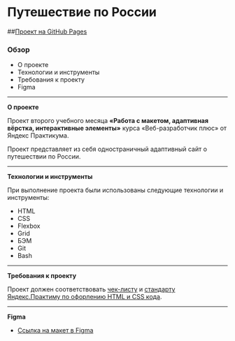 # Путешествие по России

##[Проект на GitHub Pages](https://maxsavostyanov.github.io/russian-travel/)
### Обзор
* О проекте
* Технологии и инструменты
* Требования к проекту
* Figma
---
**О проекте**

Проект второго учебного месяца **«Работа с макетом, адаптивная вёрстка, интерактивные элементы»** курса «Веб-разработчик плюс» от Яндекс Практикума.

Проект представляет из себя одностраничный адаптивный сайт о путешествии по России. 

---
**Технологии и инструменты**

При выполнение проекта были использованы следующие технологии и инструменты:
- HTML
- CSS
- Flexbox
- Grid
- БЭМ
- Git
- Bash
---
**Требования к проекту**

Проект должен соответствовать [чек-листу](https://code.s3.yandex.net/web-developer/checklists-pdf/web-plus/checklist-2.pdf) и [стандарту Яндекс.Практиму по офорлению HTML и CSS кода](https://code.s3.yandex.net/web-developer/static/design-rules/index.html).

---
**Figma**

* [Ссылка на макет в Figma](https://www.figma.com/file/5S2WSbEFL6awjVWJ0NWL8Q/Sprint-3_-Russia-_-desktop-mobile?node-id=28503%3A0)


